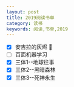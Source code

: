 ```yaml
---
layout: post
title: 2019阅读书单
category: 读书
keywords: 阅读,书单,2019
---
```


- [x] 安吉拉的灰烬 :rocket:
- [ ] 百面机器学习
- [x] 三体1--地球往事
- [x] 三体2--黑暗森林 
- [x] 三体3--死神永生
